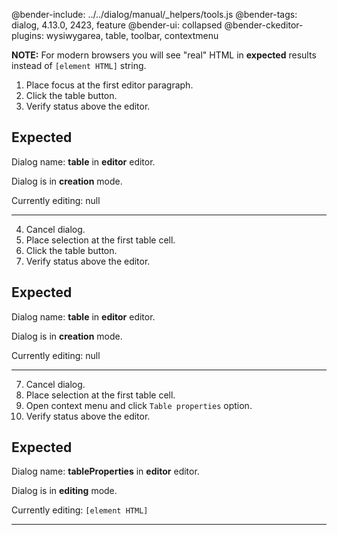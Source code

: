 @bender-include: ../../dialog/manual/_helpers/tools.js
@bender-tags: dialog, 4.13.0, 2423, feature
@bender-ui: collapsed
@bender-ckeditor-plugins: wysiwygarea, table, toolbar, contextmenu

**NOTE:** For modern browsers you will see "real" HTML in **expected** results instead of `[element HTML]` string.

1. Place focus at the first editor paragraph.
2. Click the table button.
3. Verify status above the editor.

## Expected

Dialog name: **table** in **editor** editor.

Dialog is in **creation** mode.

Currently editing: null

---

4. Cancel dialog.
4. Place selection at the first table cell.
5. Click the table button.
6. Verify status above the editor.

## Expected

Dialog name: **table** in **editor** editor.

Dialog is in **creation** mode.

Currently editing: null

---

7. Cancel dialog.
8. Place selection at the first table cell.
9. Open context menu and click `Table properties` option.
10. Verify status above the editor.

## Expected

Dialog name: **tableProperties** in **editor** editor.

Dialog is in **editing** mode.

Currently editing: `[element HTML]`

---
